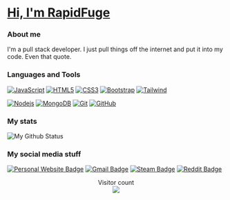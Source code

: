  # <a href="https://github.com/rapidfuge">Hi, I'm RapidFuge</a>
### About me
I'm a pull stack developer. I just pull things off the internet and put it into my code. Even that quote.

### Languages and Tools
[![JavaScript](https://img.shields.io/badge/-JavaScript-black?style=flat&logo=javascript&link=https://github.com/rapidfuge)](https://github.com/rapidfuge) 
[![HTML5](https://img.shields.io/badge/-HTML5-E34F26?style=flat&logo=html5&logoColor=white&link=https://github.com/rapidfuge)](https://github.com/rapidfuge) 
[![CSS3](https://img.shields.io/badge/-CSS3-1572B6?style=flat&logo=css3&link=https://github.com/rapidfuge)](https://github.com/rapidfuge) 
[![Bootstrap](https://img.shields.io/badge/-Bootstrap-563D7C?style=flat&logo=bootstrap&link=https://github.com/rapidfuge)](https://github.com/rapidfuge) 
[![Tailwind](https://img.shields.io/badge/-Tailwind-14b8a6?style=flat&logo=tailwindcss&link=https://github.com/rapidfuge)](https://github.com/rapidfuge)

[![Nodejs](https://img.shields.io/badge/-Nodejs-black?style=flat&logo=Node.js&link=https://github.com/rapidfuge)](https://github.com/rapidfuge) 
[![MongoDB](https://img.shields.io/badge/-MongoDB-black?style=flat&logo=mongodb&link=https://github.com/rapidfuge)](https://github.com/rapidfuge)
[![Git](https://img.shields.io/badge/-Git-black?style=flat&logo=git&link=https://github.com/rapidfuge)](https://github.com/rapidfuge) 
[![GitHub](https://img.shields.io/badge/-GitHub-181717?style=flat&logo=github&link=https://github.com/rapidfuge)](https://github.com/rapidfuge)

### My stats
![My Github Status](https://github-readme-stats.vercel.app/api?username=RapidFuge&show_icons=true&hide_border=true&theme=github_dark)

### My social media stuff
[![Personal Website Badge](https://img.shields.io/website-up-down-green-red/https/fuge.dev)](https://fuge.dev)
[![Gmail Badge](https://img.shields.io/badge/-rapidfugegt1@gmail.com-c14438?style=flat-square&logo=Gmail&logoColor=white&link=mailto:rapidfugegt1@gmail.com)](mailto:rapidfugegt1@gmail.com)
[![Steam Badge]( 	https://img.shields.io/badge/Steam-000000?logo=steam&logoColor=white&link=https://steamcommunity.com/id/rapidfuge/)](https://steamcommunity.com/id/rapidfuge/)
[![Reddit Badge](https://aleen42.github.io/badges/src/reddit.svg)](https://www.reddit.com/user/RapidFuge)

<p align="center"> 
  Visitor count<br>
  <img src="https://profile-counter.glitch.me/rapidfuge/count.svg" />
</p>

